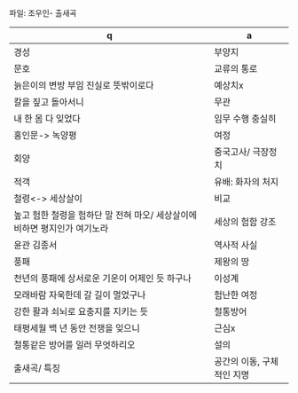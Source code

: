 파일: 조우인- 출새곡

 q  | a
--- | ---
경성			| 부양지
문호			| 교류의 통로
늙은이의 변방 부임 진실로 뜻밖이로다			| 예상치x
칼을 짚고 돌아서니			| 무관
내 한 몸 다 잊었다			| 임무 수행 충실히
홍인문-> 녹양평			| 여정
회양			| 중국고사/ 극장정치
적객			| 유배: 화자의 처지
철령<-> 세상살이			| 비교
높고 험한 철령을 험하단 말 전혀 마오/ 세상살이에 비하면 평지인가 여기노라			| 세상의 험함 강조
윤관 김종서			| 역사적 사실
풍패			| 제왕의 땅
천년의 풍패에 상서로운 기운이 어제인 듯 하구나			| 이성계
모래바람 자욱한데 갈 길이 멀었구나			| 험난한 여정
강한 활과 쇠뇌로 요충지를 지키는 듯			| 철통방어
태평세월 백 년 동안 전쟁을 잊으니			| 근심x
철통같은 방어를 일러 무엇하리오			| 설의
출새곡/ 특징			| 공간의 이동, 구체적인 지명
